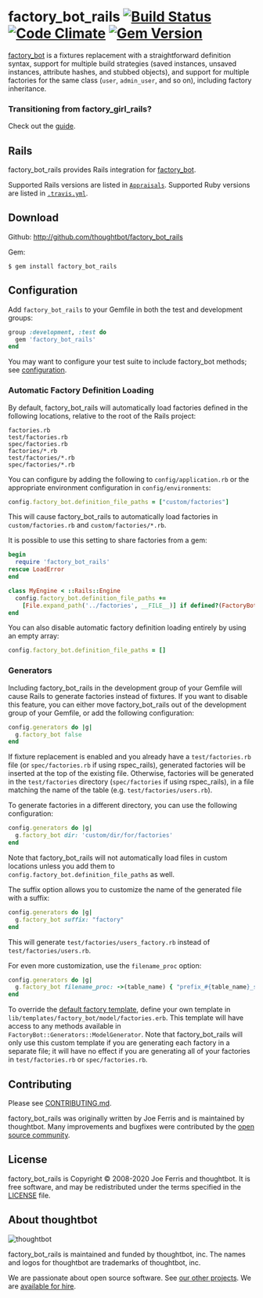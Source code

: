 # factory_bot_rails [![Build Status][ci-image]][ci] [![Code Climate][grade-image]][grade] [![Gem Version][version-image]][version]

[factory_bot][fb] is a fixtures replacement with a straightforward definition
syntax, support for multiple build strategies (saved instances, unsaved
instances, attribute hashes, and stubbed objects), and support for multiple
factories for the same class (`user`, `admin_user`, and so on), including factory
inheritance.

### Transitioning from factory\_girl\_rails?

Check out the [guide](https://github.com/thoughtbot/factory_bot/blob/4-9-0-stable/UPGRADE_FROM_FACTORY_GIRL.md).

## Rails

factory\_bot\_rails provides Rails integration for [factory_bot][fb].

Supported Rails versions are listed in [`Appraisals`](Appraisals). Supported
Ruby versions are listed in [`.travis.yml`](.travis.yml).

## Download

Github: http://github.com/thoughtbot/factory_bot_rails

Gem:

    $ gem install factory_bot_rails

## Configuration

Add `factory_bot_rails` to your Gemfile in both the test and development groups:

```ruby
group :development, :test do
  gem 'factory_bot_rails'
end
```

You may want to configure your test suite to include factory\_bot methods; see
[configuration](https://github.com/thoughtbot/factory_bot/blob/master/GETTING_STARTED.md#configure-your-test-suite).

### Automatic Factory Definition Loading

By default, factory\_bot\_rails will automatically load factories
defined in the following locations,
relative to the root of the Rails project:

```
factories.rb
test/factories.rb
spec/factories.rb
factories/*.rb
test/factories/*.rb
spec/factories/*.rb
```

You can configure by adding the following to `config/application.rb` or the
appropriate environment configuration in `config/environments`:

```ruby
config.factory_bot.definition_file_paths = ["custom/factories"]
```

This will cause factory\_bot\_rails to automatically load factories in
`custom/factories.rb` and `custom/factories/*.rb`.

It is possible to use this setting to share factories from a gem:

```rb
begin
  require 'factory_bot_rails'
rescue LoadError
end

class MyEngine < ::Rails::Engine
  config.factory_bot.definition_file_paths +=
    [File.expand_path('../factories', __FILE__)] if defined?(FactoryBotRails)
end
```

You can also disable automatic factory definition loading entirely by
using an empty array:

```rb
config.factory_bot.definition_file_paths = []
```

### Generators

Including factory\_bot\_rails in the development group of your Gemfile
will cause Rails to generate factories instead of fixtures.
If you want to disable this feature, you can either move factory\_bot\_rails out
of the development group of your Gemfile, or add the following configuration:

```ruby
config.generators do |g|
  g.factory_bot false
end
```

If fixture replacement is enabled and you already have a `test/factories.rb`
file (or `spec/factories.rb` if using rspec_rails), generated factories will be
inserted at the top of the existing file.
Otherwise, factories will be generated in the
`test/factories` directory (`spec/factories` if using rspec_rails),
in a file matching the name of the table (e.g. `test/factories/users.rb`).

To generate factories in a different directory, you can use the following
configuration:

```ruby
config.generators do |g|
  g.factory_bot dir: 'custom/dir/for/factories'
end
```

Note that factory\_bot\_rails will not automatically load files in custom
locations unless you add them to `config.factory_bot.definition_file_paths` as
well.

The suffix option allows you to customize the name of the generated file with a
suffix:

```ruby
config.generators do |g|
  g.factory_bot suffix: "factory"
end
```

This will generate `test/factories/users_factory.rb` instead of
`test/factories/users.rb`.

For even more customization, use the `filename_proc` option:

```ruby
config.generators do |g|
  g.factory_bot filename_proc: ->(table_name) { "prefix_#{table_name}_suffix" }
end
```

To override the [default factory template][], define your own template in
`lib/templates/factory_bot/model/factories.erb`. This template will have
access to any methods available in `FactoryBot::Generators::ModelGenerator`.
Note that factory\_bot\_rails will only use this custom template if you are
generating each factory in a separate file; it will have no effect if you are
generating all of your factories in `test/factories.rb` or `spec/factories.rb`.

[default factory template]: https://github.com/thoughtbot/factory_bot_rails/tree/master/lib/generators/factory_bot/model/templates/factories.erb

## Contributing

Please see [CONTRIBUTING.md](CONTRIBUTING.md).

factory_bot_rails was originally written by Joe Ferris and is maintained by thoughtbot. Many improvements and bugfixes were contributed by the [open source
community](https://github.com/thoughtbot/factory_bot_rails/graphs/contributors).

## License

factory_bot_rails is Copyright © 2008-2020 Joe Ferris and thoughtbot. It is free
software, and may be redistributed under the terms specified in the
[LICENSE](LICENSE) file.

## About thoughtbot

![thoughtbot](https://thoughtbot.com/brand_assets/93:44.svg)

factory_bot_rails is maintained and funded by thoughtbot, inc.
The names and logos for thoughtbot are trademarks of thoughtbot, inc.

We are passionate about open source software.
See [our other projects][community].
We are [available for hire][hire].

[fb]: https://github.com/thoughtbot/factory_bot
[ci]: http://travis-ci.org/thoughtbot/factory_bot_rails?branch=master
[ci-image]: https://secure.travis-ci.org/thoughtbot/factory_bot_rails.svg
[grade]: https://codeclimate.com/github/thoughtbot/factory_bot_rails
[grade-image]: https://codeclimate.com/github/thoughtbot/factory_bot_rails.svg
[community]: https://thoughtbot.com/community?utm_source=github
[hire]: https://thoughtbot.com/hire-us?utm_source=github
[version-image]: https://badge.fury.io/rb/factory_bot_rails.svg
[version]: https://badge.fury.io/rb/factory_bot_rails
[hound-image]: https://img.shields.io/badge/Reviewed_by-Hound-8E64B0.svg
[hound]: https://houndci.com
